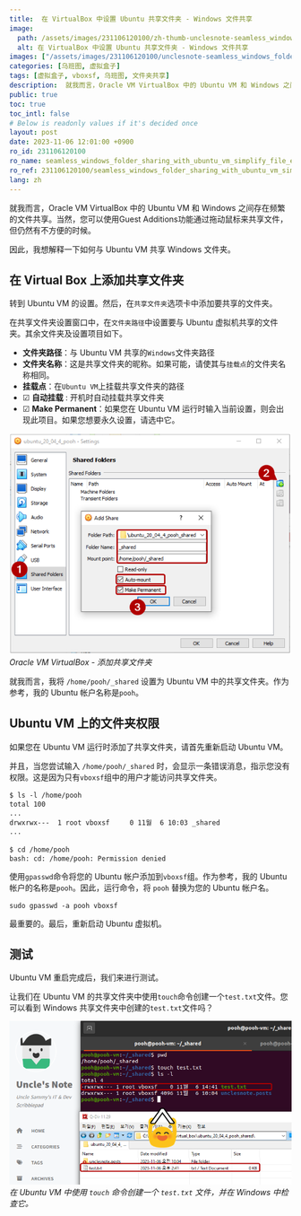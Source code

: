 ```yaml
---
title:  在 VirtualBox 中设置 Ubuntu 共享文件夹 - Windows 文件共享
image:
  path: /assets/images/231106120100/zh-thumb-unclesnote-seamless_windows_folder_sharing_with_ubuntu_vm_simplify_file_exchange.png
  alt: 在 VirtualBox 中设置 Ubuntu 共享文件夹 - Windows 文件共享
images: ["/assets/images/231106120100/unclesnote-seamless_windows_folder_sharing_with_ubuntu_vm_simplify_file_exchange-oracle_vm_virtualbox-add_shared_folder.png", "/assets/images/231106120100/unclesnote-seamless_windows_folder_sharing_with_ubuntu_vm_simplify_file_exchange-create_a_test.txt_file_using_the_touch_command_in_ubuntu_vm_and_check_it_in_windows.png"]
categories: [乌班图, 虚拟盒子]
tags: [虚拟盒子, vboxsf, 乌班图, 文件夹共享]
description:  就我而言，Oracle VM VirtualBox 中的 Ubuntu VM 和 Windows 之间存在频繁的文件共享。当然，您可以使用Guest Additions功能通过拖动鼠标来共享文件，但仍然有不方便的时候。因此，我想解释一下如何与 Ubuntu VM 共享 Windows 文件夹。
public: true
toc: true
toc_intl: false
# Below is readonly values if it's decided once
layout: post
date: 2023-11-06 12:01:00 +0900
ro_id: 231106120100
ro_name: seamless_windows_folder_sharing_with_ubuntu_vm_simplify_file_exchange
ro_ref: 231106120100/seamless_windows_folder_sharing_with_ubuntu_vm_simplify_file_exchange
lang: zh
---
```

就我而言，Oracle VM VirtualBox 中的 Ubuntu VM 和 Windows 之间存在频繁的文件共享。当然，您可以使用Guest Additions功能通过拖动鼠标来共享文件，但仍然有不方便的时候。  

因此，我想解释一下如何与 Ubuntu VM 共享 Windows 文件夹。  
## 在 Virtual Box 上添加共享文件夹
转到 Ubuntu VM 的设置。然后，在`共享文件夹`选项卡中添加要共享的文件夹。  

在共享文件夹设置窗口中，在`文件夹路径`中设置要与 Ubuntu 虚拟机共享的文件夹。其余文件夹及设置项目如下。  
- **文件夹路径**：与 Ubuntu VM 共享的`Windows`文件夹路径
- **文件夹名称**：这是共享文件夹的昵称。如果可能，请使其与`挂载点`的文件夹名称相同。
- **挂载点**：在`Ubuntu VM`上挂载共享文件夹的路径
- ☑ **自动挂载** : 开机时自动挂载共享文件夹
- ☑ **Make Permanent**：如果您在 Ubuntu VM 运行时输入当前设置，则会出现此项目。如果您想要永久设置，请选中它。


![Oracle VM VirtualBox - 添加共享文件夹](/assets/images/231106120100/unclesnote-seamless_windows_folder_sharing_with_ubuntu_vm_simplify_file_exchange-oracle_vm_virtualbox-add_shared_folder.png)
_Oracle VM VirtualBox - 添加共享文件夹_

就我而言，我将 `/home/pooh/_shared` 设置为 Ubuntu VM 中的共享文件夹。作为参考，我的 Ubuntu 帐户名称是`pooh`。  
## Ubuntu VM 上的文件夹权限
如果您在 Ubuntu VM 运行时添加了共享文件夹，请首先重新启动 Ubuntu VM。  

并且，当您尝试输入 `/home/pooh/_shared` 时，会显示一条错误消息，指示您没有权限。这是因为只有`vboxsf`组中的用户才能访问共享文件夹。  

```shell
$ ls -l /home/pooh
total 100
...
drwxrwx---  1 root vboxsf     0 11월  6 10:03 _shared
...

$ cd /home/pooh
bash: cd: /home/pooh: Permission denied

```
使用`gpasswd`命令将您的 Ubuntu 帐户添加到`vboxsf`组。作为参考，我的 Ubuntu 帐户的名称是`pooh`。因此，运行命令，将 `pooh` 替换为您的 Ubuntu 帐户名。  

```shell
sudo gpasswd -a pooh vboxsf
```
最重要的。最后，重新启动 Ubuntu 虚拟机。  
## 测试
Ubuntu VM 重启完成后，我们来进行测试。  

让我们在 Ubuntu VM 的共享文件夹中使用`touch`命令创建一个`test.txt`文件。您可以看到 Windows 共享文件夹中创建的`test.txt`文件吗？  

![在 Ubuntu VM 中使用 `touch` 命令创建一个 `test.txt` 文件，并在 Windows 中检查它。](/assets/images/231106120100/unclesnote-seamless_windows_folder_sharing_with_ubuntu_vm_simplify_file_exchange-create_a_test.txt_file_using_the_touch_command_in_ubuntu_vm_and_check_it_in_windows.png)
_在 Ubuntu VM 中使用 `touch` 命令创建一个 `test.txt` 文件，并在 Windows 中检查它。_

